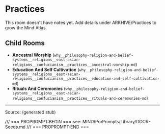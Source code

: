 # Practices

This room doesn't have notes yet. Add details under ARKHIVE/Practices to grow the Mind Atlas.

## Child Rooms
- **Ancestral Worship** (`why__philosophy-religion-and-belief-systems__religions__east-asian-religions__confucianism__practices__ancestral-worship-md`)
- **Education And Self Cultivation** (`why__philosophy-religion-and-belief-systems__religions__east-asian-religions__confucianism__practices__education-and-self-cultivation-md`)
- **Rituals And Ceremonies** (`why__philosophy-religion-and-belief-systems__religions__east-asian-religions__confucianism__practices__rituals-and-ceremonies-md`)

---
Source: (generated stub)

/// === PROPROMPT:BEGIN ===
see: MIND/ProPrompts/Library/DOOR-Seeds.md
/// === PROPROMPT:END ===

